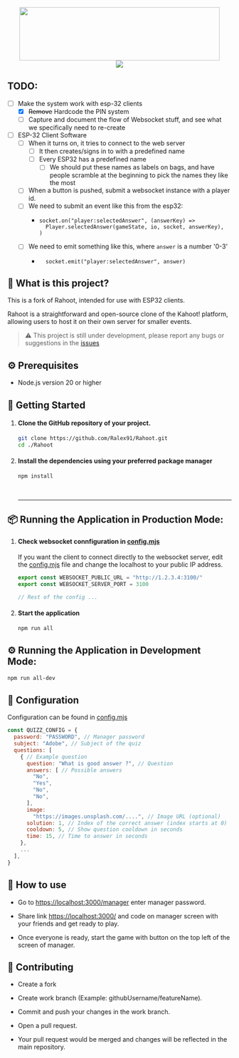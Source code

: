 <p align="center">
  <img width="450" height="120" align="center" src="https://raw.githubusercontent.com/Ralex91/Rahoot/main/.github/logo.svg">
  <br>
  <img align="center" src="https://api.visitorbadge.io/api/visitors?path=https://github.com/Ralex91/Rahoot/edit/main/README.md&countColor=%2337d67a">
</p>

## TODO:

- [ ] Make the system work with esp-32 clients
  - [x] ~~Remove~~ Hardcode the PIN system
  - [ ] Capture and document the flow of Websocket stuff, and see what we specifically need to re-create
- [ ] ESP-32 Client Software
  - [ ] When it turns on, it tries to connect to the web server
    - [ ] It then creates/signs in to with a predefined name
    - [ ] Every ESP32 has a predefined name
      - [ ] We should put these names as labels on bags, and have people scramble at the beginning to pick the names they like the most
  - [ ] When a button is pushed, submit a websocket instance with a player id.
  - [ ] We need to submit an event like this from the esp32:
    - ```
      socket.on("player:selectedAnswer", (answerKey) =>
        Player.selectedAnswer(gameState, io, socket, answerKey),
      )
      ```
  - [ ] We need to emit something like this, where `answer` is a number '0-3'
    - ```
        socket.emit("player:selectedAnswer", answer)
      ```

## 🧩 What is this project?

This is a fork of Rahoot, intended for use with ESP32 clients.

Rahoot is a straightforward and open-source clone of the Kahoot! platform, allowing users to host it on their own server for smaller events.

> ⚠️ This project is still under development, please report any bugs or suggestions in the [issues](https://github.com/Ralex91/Rahoot/issues)

## ⚙️ Prerequisites

- Node.js version 20 or higher

## 📖 Getting Started

1.  #### Clone the GitHub repository of your project.
    ```bash
    git clone https://github.com/Ralex91/Rahoot.git
    cd ./Rahoot
    ```
2.  #### Install the dependencies using your preferred package manager

    ```bash
    npm install
    ```

    <br>
    <hr>

## 📦 Running the Application in Production Mode:

1. #### Check websocket connfiguration in [config.mjs](config.mjs)

   If you want the client to connect directly to the websocket server, edit the [config.mjs](config.mjs) file and change the localhost to your public IP address.

   ```js
   export const WEBSOCKET_PUBLIC_URL = "http://1.2.3.4:3100/"
   export const WEBSOCKET_SERVER_PORT = 3100

   // Rest of the config ...
   ```

2. #### Start the application

   ```bash
   npm run all
   ```

## ⚙️ Running the Application in Development Mode:

```bash
npm run all-dev
```

## 🔧 Configuration

Configuration can be found in [config.mjs](config.mjs)

```js
const QUIZZ_CONFIG = {
  password: "PASSWORD", // Manager password
  subject: "Adobe", // Subject of the quiz
  questions: [
    { // Example question
      question: "What is good answer ?", // Question
      answers: [ // Possible answers
        "No",
        "Yes",
        "No",
        "No",
      ],
      image:
        "https://images.unsplash.com/....", // Image URL (optional)
      solution: 1, // Index of the correct answer (index starts at 0)
      cooldown: 5, // Show question cooldown in seconds
      time: 15, // Time to answer in seconds
    },
    ...
  ],
}
```

## 🤔 How to use

- Go to [https://localhost:3000/manager](https://localhost:3000/manager) enter manager password.

- Share link [https://localhost:3000/](https://localhost:3000/) and code on manager screen with your friends and get ready to play.

- Once everyone is ready, start the game with button on the top left of the screen of manager.

## 📝 Contributing

- Create a fork

- Create work branch (Example: githubUsername/featureName).

- Commit and push your changes in the work branch.

- Open a pull request.

- Your pull request would be merged and changes will be reflected in the main repository.

